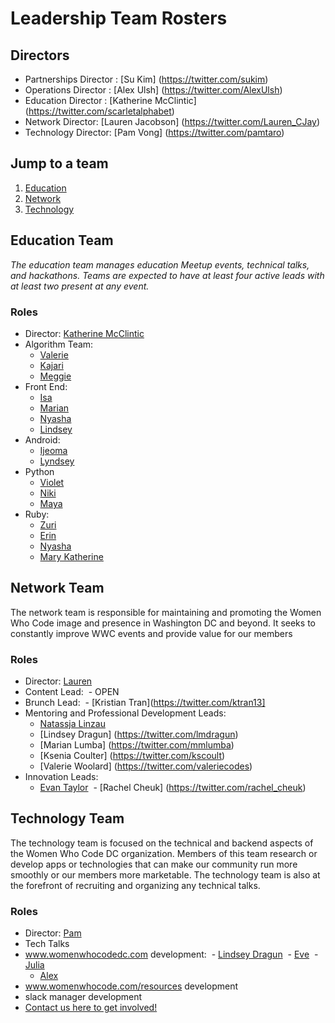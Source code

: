 # Leadership Team Rosters

## Directors
- Partnerships Director : [Su Kim] (https://twitter.com/sukim)
- Operations Director : [Alex Ulsh] (https://twitter.com/AlexUlsh)
- Education Director : [Katherine McClintic] (https://twitter.com/scarletalphabet)
- Network Director: [Lauren Jacobson] (https://twitter.com/Lauren_CJay)
- Technology Director: [Pam Vong] (https://twitter.com/pamtaro)

## Jump to a team
1. [Education](https://github.com/womenwhocodedc/organization/blob/master/leadership-resources/our_leaders.md#education-team)
1. [Network](https://github.com/womenwhocodedc/organization/blob/master/leadership-resources/our_leaders.md#network-team)
1. [Technology](https://github.com/womenwhocodedc/organization/blob/master/leadership-resources/our_leaders.md#technology-team)

## Education Team
*The education team manages education Meetup events, technical talks, and hackathons. Teams are expected to have at least four active leads with at least two present at any event.*

### Roles
- Director: [Katherine McClintic](http://www.katherine.tech/)
- Algorithm Team:
  - [Valerie]()
  - [Kajari]()
  - [Meggie]()
- Front End:
  - [Isa]()
  - [Marian]()
  - [Nyasha]()
  - [Lindsey]()
- Android:
  - [Ijeoma]()
  - [Lyndsey]()
- Python
  - [Violet]()
  - [Niki]()
  - [Maya]()
- Ruby:
  - [Zuri]()
  - [Erin]()
  - [Nyasha]()
  - [Mary Katherine]()

## Network Team
The network team is responsible for maintaining and promoting the Women Who Code image and presence in Washington DC and beyond. It seeks to constantly improve WWC events and provide value for our members

### Roles
- Director: [Lauren](https://twitter.com/Lauren_CJay)
- Content Lead:
  - OPEN
- Brunch Lead:
  - [Kristian Tran](https://twitter.com/ktran13]
- Mentoring and Professional Development Leads:
  - [Natassja Linzau](https://twitter.com/DCWebmaven)
  - [Lindsey Dragun] (https://twitter.com/lmdragun)
  - [Marian Lumba] (https://twitter.com/mmlumba)
  - [Ksenia Coulter] (https://twitter.com/kscoult)
  - [Valerie Woolard] (https://twitter.com/valeriecodes)
- Innovation Leads:
  - [Evan Taylor](https://twitter.com/Mz_EvanTaylor)
  - [Rachel Cheuk] (https://twitter.com/rachel_cheuk)

## Technology Team
The technology team is focused on the technical and backend aspects of the Women Who Code DC organization. Members of this team research or develop apps or technologies that can make our community run more smoothly or our members more marketable. The technology team is also at the forefront of recruiting and organizing any technical talks.

### Roles
- Director: [Pam](https://twitter.com/pamtaro)
- Tech Talks
- www.womenwhocodedc.com development:
  - [Lindsey Dragun](https://twitter.com/lmdragun)
  - [Eve]()
  - [Julia]()
  - [Alex]()
- www.womenwhocode.com/resources development
- slack manager development
- [Contact us here to get involved!](mailto:info@womenwhocodedc.com)
